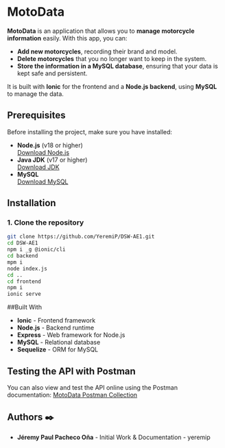 # MotoData

**MotoData** is an application that allows you to **manage motorcycle information** easily. With this app, you can:

- **Add new motorcycles**, recording their brand and model.  
- **Delete motorcycles** that you no longer want to keep in the system.  
- **Store the information in a MySQL database**, ensuring that your data is kept safe and persistent.  

It is built with **Ionic** for the frontend and a **Node.js backend**, using **MySQL** to manage the data.

## Prerequisites

Before installing the project, make sure you have installed:

- **Node.js** (v18 or higher)  
  [Download Node.js](https://nodejs.org/)  
- **Java JDK** (v17 or higher)  
  [Download JDK](https://www.oracle.com/java/technologies/javase/jdk17-archive-downloads.html)  
- **MySQL**  
  [Download MySQL](https://dev.mysql.com/downloads/)

## Installation

### 1. Clone the repository

  ```bash
  git clone https://github.com/YeremiP/DSW-AE1.git
  cd DSW-AE1
  npm i _g @ionic/cli
  cd backend
  mpm i
  node index.js
  cd ..
  cd frontend
  npm i
  ionic serve
```

##Built With
  
- **Ionic** - Frontend framework  
- **Node.js** - Backend runtime  
- **Express** - Web framework for Node.js  
- **MySQL** - Relational database  
- **Sequelize** - ORM for MySQL

## Testing the API with **Postman**

You can also view and test the API online using the Postman documentation: [MotoData Postman Collection](https://documenter.getpostman.com/view/48890454/2sB3QGtrRN)

## Authors ✒️

- **Jéremy Paul Pacheco Oña** - Initial Work & Documentation - yeremip
